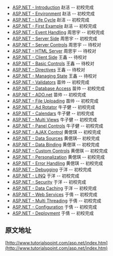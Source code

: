 - [ASP.NET - Introduction](introduction.md)  赵洁 -- 初校完成
- [ASP.NET - Environment](environment_setup.md)  赵洁 -- 初校完成
- [ASP.NET - Life Cycle](life_cycle.md)  赵洁 -- 初校完成
- [ASP.NET - First Example](first_example.md)  赵洁 -- 初校完成
- [ASP.NET - Event Handling](event_handling.md)  周思宇 -- 初校完成
- [ASP.NET - Server Side](server_side.md)  周思宇 -- 初校完成
- [ASP.NET - Server Controls](server_controls.md)  周思宇 -- 待校对
- [ASP.NET - HTML Server](html_server.md)  周思宇 -- 待校对
- [ASP.NET - Client Side](client_side.md)  王鑫 -- 待校对
- [ASP.NET - Basic Controls](basic_controls.md)  王鑫 -- 待校对
- [ASP.NET - Directives](directives.md)  王鑫 -- 待校对
- [ASP.NET - Managing State](managing_state.md)  王鑫 -- 待校对
- [ASP.NET - Validators](validators.md) 苗帅 -- 初校完成
- [ASP.NET - Database Access](database_access.md) 苗帅 -- 初校完成
- [ASP.NET - ADO.net](ado_net.md) 苗帅 -- 初校完成
- [ASP.NET - File Uploading](file_uploading.md) 苗帅 -- 初校完成
- [ASP.NET - Ad Rotator](ad_rotator.md) 牛子健 -- 初校完成
- [ASP.NET - Calendars](calenders.md) 牛子健 -- 初校完成
- [ASP.NET - Multi Views](multi_views.md) 牛子健 -- 初校完成
- [ASP.NET - Panel Controls](panel_controls.md) 牛子健 -- 初校完成
- [ASP.NET - AJAX Control](control.md) 黄偲琪 -- 初校完成
- [ASP.NET - Data Sources](data_sources.md) 黄偲琪-- 初校完成
- [ASP.NET - Data Binding](data_binding.md) 黄偲琪 -- 初校完成
- [ASP.NET - Custom Controls](custom_controls.md) 黄偲琪 -- 初校完成
- [ASP.NET - Personalization](personalization.md) 黄偲琪 -- 初校完成
- [ASP.NET - Error Handling](error_handling.md) 黄偲琪 -- 初校完成
- [ASP.NET - Debugging](debugging.md) 于洋 -- 初校完成
- [ASP.NET - LINQ](linq.md) 于洋 -- 初校完成
- [ASP.NET - Security](security.md) 于洋 -- 初校完成
- [ASP.NET - Data Caching](data_caching.md) 于洋 -- 初校完成
- [ASP.NET - Web Services](web_services.md) 于倩 -- 初校完成
- [ASP.NET - Multi Threading](multi_threading.md) 于倩 -- 初校完成
- [ASP.NET - Configuration](configuration.md) 于倩 -- 初校完成
- [ASP.NET - Deployment](deployment.md)  于倩 -- 初校完成
 
## 原文地址

[http://www.tutorialspoint.com/asp.net/index.htm](http://www.tutorialspoint.com/asp.net/index.htm)
